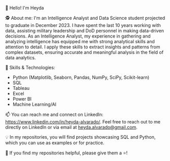 👋 Hello! I'm Heyda

🕵️‍ About me: I'm an Intelligence Analyst and Data Science student projected to graduate in December 2023. I have spent the last 10 years working with data, assisting military leadership and DoD personnel in making data-driven decisions. As an Intelligence Analyst, my experience in gathering and analyzing intelligence has equipped me with strong analytical skills and attention to detail. I apply these skills to extract insights and patterns from complex datasets, ensuring accurate and meaningful analysis in the field of data analytics.

🤖 Skills & Technologies:
- Python (Matplotlib, Seaborn, Pandas, NumPy, SciPy, Scikit-learn)
- SQL
- Tableau
- Excel
- Power BI
- Machine Learning/AI

📫 You can reach me and connect on LinkedIn: https://www.linkedin.com/in/heyda-alvarado/. Feel free to reach out to me directly on LinkedIn or via email at heyda.alvarado@gmail.com.

💡 In my repositories, you will find projects showcasing SQL and Python, which you can use as examples or for practice.

👏 If you find my repositories helpful, please give them a ⭐️!
